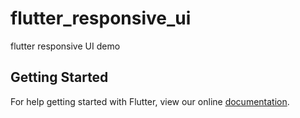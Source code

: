 # flutter_responsive_ui

flutter responsive UI demo

## Getting Started

For help getting started with Flutter, view our online
[documentation](https://flutter.io/).

